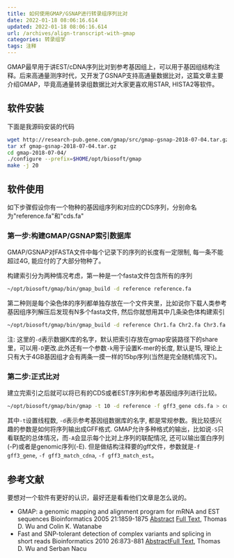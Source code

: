 ```yaml
---
title: 如何使用GMAP/GSNAP进行转录组序列比对
date: 2022-01-18 08:06:16.614
updated: 2022-01-18 08:06:16.614
url: /archives/align-transcript-with-gmap
categories: 转录组学
tags: 注释
---
```


GMAP最早用于讲EST/cDNA序列比对到参考基因组上，可以用于基因组结构注释。后来高通量测序时代，又开发了GSNAP支持高通量数据比对，这篇文章主要介绍GMAP，毕竟高通量转录组数据比对大家更喜欢用STAR, HISTA2等软件。

## 软件安装

下面是我源码安装的代码

```bash
wget http://research-pub.gene.com/gmap/src/gmap-gsnap-2018-07-04.tar.gz
tar xf gmap-gsnap-2018-07-04.tar.gz
cd gmap-2018-07-04/
./configure --prefix=$HOME/opt/biosoft/gmap
make -j 20
```

## 软件使用

如下步骤假设你有一个物种的基因组序列和对应的CDS序列，分别命名为"reference.fa"和"cds.fa"

### 第一步:构建GMAP/GSNAP索引数据库

GMAP/GSNAP对FASTA文件中每个记录下的序列的长度有一定限制, 每一条不能超过4G, 能应付的了大部分物种了。

构建索引分为两种情况考虑，第一种是一个fasta文件包含所有的序列

```bash
~/opt/biosoft/gmap/bin/gmap_build -d reference reference.fa
```

第二种则是每个染色体的序列都单独存放在一个文件夹里，比如说你下载人类参考基因组序列解压后发现有N多个fasta文件, 然后你就想用其中几条染色体构建索引

```bash
~/opt/biosoft/gmap/bin/gmap_build -d reference Chr1.fa Chr2.fa Chr3.fa ...
```

注: 这里的`-d`表示数据K库的名字，默认把索引存放在gmap安装路径下的share里，可以用`-D`更改.此外还有一个参数`-k`用于设置K-mer的长度, 默认是15, 理论上只有大于4GB基因组才会有两条一摸一样的15bp序列(当然是完全随机情况下)。

### 第二步:正式比对

建立完索引之后就可以将已有的CDS或者EST序列和参考基因组序列进行比较。

```bash
~/opt/biosoft/gmap/bin/gmap -t 10 -d reference -f gff3_gene cds.fa > cds_gene.gff3
```

其中`-t`设置线程数, `-d`表示参考基因组数据库的名字, 都是常规参数。我比较感兴趣的参数是如何将序列输出成GFF格式. GMAP允许多种格式的输出，比如说`-S`只看联配的总体情况，而`-A`会显示每个比对上序列的联配情况, 还可以输出蛋白序列(-P)或者是genomic序列(-E). 但是做结构注释要的gff文件，参数就是`-f gff3_gene`, `-f gff3_match_cdna`, `-f gff3_match_est`。

## 参考文献

要想对一个软件有更好的认识，最好还是看看他们文章是怎么说的。

- GMAP: a genomic mapping and alignment program for mRNA and EST sequences 
Bioinformatics 2005 21:1859-1875 [Abstract](http://bioinformatics.oupjournals.org/cgi/content/abstract/21/9/1859) [Full Text](http://bioinformatics.oupjournals.org/cgi/content/full/21/9/1859), Thomas D. Wu and Colin K. Watanabe
- Fast and SNP-tolerant detection of complex variants and splicing in short reads 
Bioinformatics 2010 26:873-881 [Abstract](http://bioinformatics.oupjournals.org/cgi/content/abstract/26/7/873)[Full Text](http://bioinformatics.oupjournals.org/cgi/content/full/26/7/873), Thomas D. Wu and Serban Nacu
 
